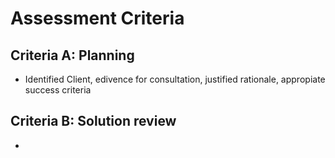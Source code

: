 # Assessment Criteria
## Criteria A: Planning
* Identified Client, edivence for consultation, justified rationale, appropiate success criteria

## Criteria B: Solution review
* 
